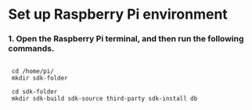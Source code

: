 # Set up Raspberry Pi environment

<H3> 1. Open the Raspberry Pi terminal, and then run the following commands. </H3>

<PRE><CODE>
 cd /home/pi/
 mkdir sdk-folder

 cd sdk-folder
 mkdir sdk-build sdk-source third-party sdk-install db 
 </CODE>
</PRE>
